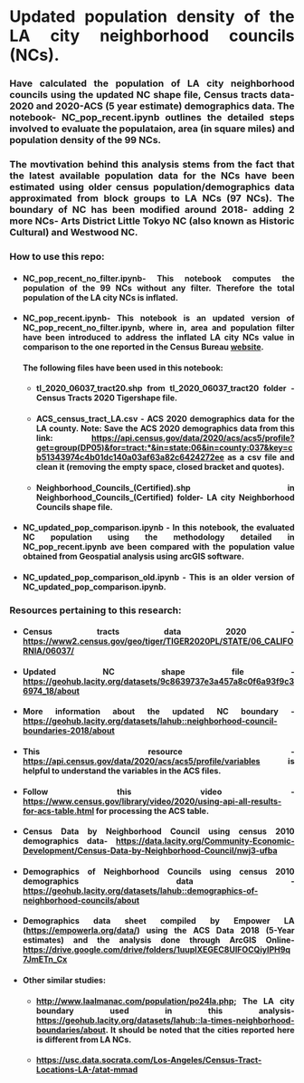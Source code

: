 <div style = "text-align: justify"> 
  
# **Updated population density of the LA city neighborhood councils (NCs).**
  
### Have calculated the population of LA city neighborhood councils using the updated NC shape file, Census tracts data-2020 and 2020-ACS (5 year estimate) demographics data. The notebook- NC_pop_recent.ipynb outlines the detailed steps involved to evaluate the populataion, area (in square miles) and population density of the 99 NCs. 

### The movtivation behind this analysis stems from the fact that the latest available population data for the NCs have been estimated using older census  population/demographics data approximated from block groups to LA NCs (97 NCs). The boundary of NC has been modified around 2018- adding 2 more NCs- Arts District Little Tokyo NC (also known as Historic Cultural) and Westwood NC. 

### How to use this repo:
- #### NC_pop_recent_no_filter.ipynb- This notebook computes the population of the 99 NCs without any filter. Therefore the total population of the LA city NCs is inflated. 
- #### NC_pop_recent.ipynb- This notebook is an updated version of NC_pop_recent_no_filter.ipynb, where in, area and population filter have been introduced to address the inflated LA city NCs value in comparison to the one reported in the Census Bureau [website](https://www.census.gov/quickfacts/losangelescitycalifornia?).
  #### The following files have been used in this notebook:
   * #### tl_2020_06037_tract20.shp from tl_2020_06037_tract20 folder - Census Tracts 2020 Tigershape file. 
   * #### ACS_census_tract_LA.csv - ACS 2020 demographics data for the LA county. Note: Save the ACS 2020 demographics data from this link: https://api.census.gov/data/2020/acs/acs5/profile?get=group(DP05)&for=tract:*&in=state:06&in=county:037&key=cb51343974c4b01dc140a03af63a82c6424272ee as a csv file and clean it (removing the empty space, closed bracket and quotes).
   * #### Neighborhood_Councils_(Certified).shp in Neighborhood_Councils_(Certified) folder- LA city Neighborhood Councils shape file. 
- #### NC_updated_pop_comparison.ipynb - In this notebook, the evaluated NC population using the methodology detailed in NC_pop_recent.ipynb ave been compared with the population value obtained from Geospatial analysis using arcGIS software. 
- #### NC_updated_pop_comparison_old.ipynb - This is an older version of  NC_updated_pop_comparison.ipynb.

### Resources pertaining to this research:

- #### Census tracts data 2020 - https://www2.census.gov/geo/tiger/TIGER2020PL/STATE/06_CALIFORNIA/06037/
- #### Updated NC shape file - https://geohub.lacity.org/datasets/9c8639737e3a457a8c0f6a93f9c36974_18/about
- #### More information about the updated NC boundary - https://geohub.lacity.org/datasets/lahub::neighborhood-council-boundaries-2018/about
- #### This resource - https://api.census.gov/data/2020/acs/acs5/profile/variables is helpful to understand the variables in the ACS files.
- #### Follow this video - https://www.census.gov/library/video/2020/using-api-all-results-for-acs-table.html for processing the ACS table. 
- #### Census Data by Neighborhood Council using census 2010 demographics data- https://data.lacity.org/Community-Economic-Development/Census-Data-by-Neighborhood-Council/nwj3-ufba
- #### Demographics of Neighborhood Councils using census 2010 demographics data - https://geohub.lacity.org/datasets/lahub::demographics-of-neighborhood-councils/about
- #### Demographics data sheet compiled by Empower LA (https://empowerla.org/data/) using the ACS Data 2018 (5-Year estimates) and the analysis done through ArcGIS Online- https://drive.google.com/drive/folders/1uupIXEGEC8UlFOCQiyIPH9q7JmETn_Cx
- #### Other similar studies:
  * #### http://www.laalmanac.com/population/po24la.php; The LA city boundary used in this analysis- https://geohub.lacity.org/datasets/lahub::la-times-neighborhood-boundaries/about. It should be noted that the cities reported here is different from LA NCs. 
  * #### https://usc.data.socrata.com/Los-Angeles/Census-Tract-Locations-LA-/atat-mmad
